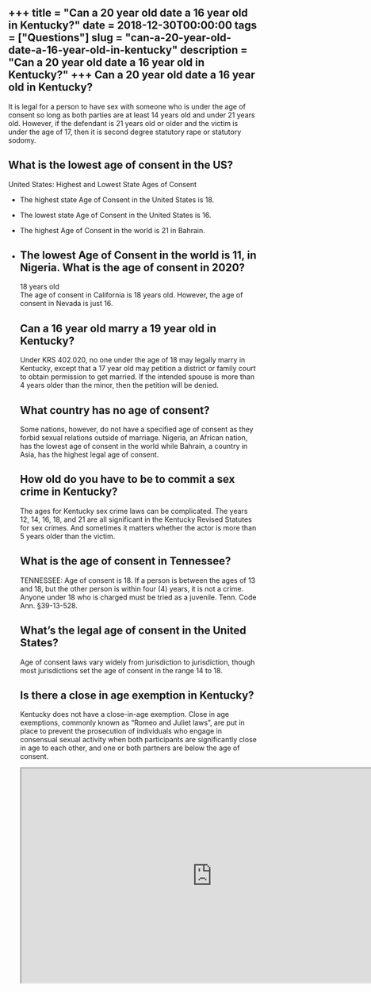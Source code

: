 +++
title = "Can a 20 year old date a 16 year old in Kentucky?"
date = 2018-12-30T00:00:00
tags = ["Questions"]
slug = "can-a-20-year-old-date-a-16-year-old-in-kentucky"
description = "Can a 20 year old date a 16 year old in Kentucky?"
+++
Can a 20 year old date a 16 year old in Kentucky?
-------------------------------------------------

It is legal for a person to have sex with someone who is under the age of consent so long as both parties are at least 14 years old and under 21 years old. However, if the defendant is 21 years old or older and the victim is under the age of 17, then it is second degree statutory rape or statutory sodomy.

What is the lowest age of consent in the US?
--------------------------------------------

United States: Highest and Lowest State Ages of Consent

- The highest state Age of Consent in the United States is 18.
- The lowest state Age of Consent in the United States is 16.
- The highest Age of Consent in the world is 21 in Bahrain.
- The lowest Age of Consent in the world is 11, in Nigeria. What is the age of consent in 2020?
    -----------------------------------
    
    18 years old  
    The age of consent in California is 18 years old. However, the age of consent in Nevada is just 16.
    
    Can a 16 year old marry a 19 year old in Kentucky?
    --------------------------------------------------
    
    Under KRS 402.020, no one under the age of 18 may legally marry in Kentucky, except that a 17 year old may petition a district or family court to obtain permission to get married. If the intended spouse is more than 4 years older than the minor, then the petition will be denied.
    
    What country has no age of consent?
    -----------------------------------
    
    Some nations, however, do not have a specified age of consent as they forbid sexual relations outside of marriage. Nigeria, an African nation, has the lowest age of consent in the world while Bahrain, a country in Asia, has the highest legal age of consent.
    
    How old do you have to be to commit a sex crime in Kentucky?
    ------------------------------------------------------------
    
    The ages for Kentucky sex crime laws can be complicated. The years 12, 14, 16, 18, and 21 are all significant in the Kentucky Revised Statutes for sex crimes. And sometimes it matters whether the actor is more than 5 years older than the victim.
    
    What is the age of consent in Tennessee?
    ----------------------------------------
    
    TENNESSEE: Age of consent is 18. If a person is between the ages of 13 and 18, but the other person is within four (4) years, it is not a crime. Anyone under 18 who is charged must be tried as a juvenile. Tenn. Code Ann. §39-13-528.
    
    What’s the legal age of consent in the United States?
    -----------------------------------------------------
    
    Age of consent laws vary widely from jurisdiction to jurisdiction, though most jurisdictions set the age of consent in the range 14 to 18.
    
    Is there a close in age exemption in Kentucky?
    ----------------------------------------------
    
    Kentucky does not have a close-in-age exemption. Close in age exemptions, commonly known as “Romeo and Juliet laws”, are put in place to prevent the prosecution of individuals who engage in consensual sexual activity when both participants are significantly close in age to each other, and one or both partners are below the age of consent.
    
    <iframe allow="accelerometer; autoplay; clipboard-write; encrypted-media; gyroscope; picture-in-picture" allowfullscreen="" class="__youtube_prefs__  epyt-is-override  no-lazyload" data-no-lazy="1" data-origheight="433" data-origwidth="770" data-skipgform_ajax_framebjll="" height="433" id="_ytid_13928" loading="lazy" src="https://www.youtube.com/embed/0UEGvQLDkD8?enablejsapi=1&autoplay=0&cc_load_policy=0&cc_lang_pref=&iv_load_policy=1&loop=0&modestbranding=0&rel=1&fs=1&playsinline=0&autohide=2&theme=dark&color=red&controls=1&" title="YouTube player" width="770"></iframe>